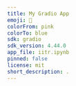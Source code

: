 ```yaml
---
title: My Gradio App
emoji: 🏢
colorFrom: pink
colorTo: blue
sdk: gradio
sdk_version: 4.44.0
app_file: iitr.ipynb
pinned: false
license: mit
short_description: .
---
```

